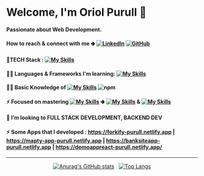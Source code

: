 <h1>Welcome, I'm Oriol Purull 👋<h4>
 
 Passionate about Web Development.
 
 #### How to reach & connect with me 🢂 [![LinkedIn](https://img.shields.io/badge/LinkedIn-0077B5?style=for-the-badge&logo=linkedin&logoColor=white)](https://www.linkedin.com/in/oriol-purull-urrea-23a447115/) [![GitHub](https://img.shields.io/badge/GitHub-181717?style=for-the-badge&logo=github&logoColor=white)](https://github.com/Purullator)


 #### 🌱TECH Stack : [![My Skills](https://skillicons.dev/icons?i=html,css,js,bootstrap,react,php,laravel&perline=7)](https://skillicons.dev)
 #### 🧑‍💻 Languages & Frameworks I'm learning: [![My Skills](https://skillicons.dev/icons?i=ts,vue,nodejs,redux&perline=4)](https://skillicons.dev)
 #### 👨‍💻 Basic Knowledge of [![My Skills](https://skillicons.dev/icons?i=git,github,mysql&perline=7)](https://skillicons.dev)  ![npm](https://camo.githubusercontent.com/963b1016522e3e37db3a486bd5bed244bdbb7ee52ae2fb43be359fdf5e1a6ecd/68747470733a2f2f696d672e736869656c64732e696f2f62616467652f2d6e706d2d4342333833373f7374796c653d666c61742d737175617265266c6f676f3d6e706d266c6f676f436f6c6f723d7768697465)
 #### ⚡ Focused on mastering [![My Skills](https://skillicons.dev/icons?i=php&perline=1)](https://skillicons.dev) 🢂 [![My Skills](https://skillicons.dev/icons?i=laravel&perline=1)](https://skillicons.dev) & [![My Skills](https://skillicons.dev/icons?i=react&perline=1)](https://skillicons.dev)
  #### 👯 I’m looking to FULL STACK DEVELOPMENT, BACKEND DEV
 #### ⚡ Some Apps that I developed : https://forkify-purull.netlify.app | https://mapty-app-purull.netlify.app | https://banksiteapp-purull.netlify.app | https://demoappreact-purull.netlify.app/
<hr>

<div align="center">
 
[![Anurag's GitHub stats](https://github-readme-stats.vercel.app/api?username=Purullator&show_icons=true&theme=dracula&count_private=true)](https://github.com/anuraghazra/github-readme-stats)
&nbsp;
[![Top Langs](https://github-readme-stats.vercel.app/api/top-langs/?username=Purullator&layout=compact)](https://github.com/anuraghazra/github-readme-stats)
</div>




